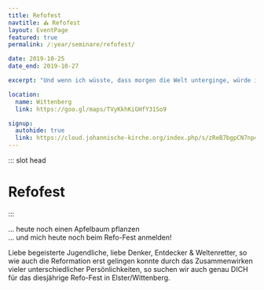 ```yaml
---
title: Refofest
navtitle: ⛪ Refofest
layout: EventPage
featured: true
permalink: /:year/seminare/refofest/

date: 2019-10-25
date_end: 2019-10-27

excerpt: "Und wenn ich wüsste, dass morgen die Welt unterginge, würde ich ..."

location:
  name: Wittenberg
  link: https://goo.gl/maps/TVyKkhKiGHfY31So9

signup:
  autohide: true
  link: https://cloud.johannische-kirche.org/index.php/s/zReB7bgpCN7np4C
---
```


::: slot head

# Refofest

:::

... heute noch einen Apfelbaum pflanzen <br>
... und mich heute noch beim Refo-Fest anmelden!

Liebe begeisterte Jugendliche, liebe Denker, Entdecker & Weltenretter,
so wie auch die Reformation erst gelingen konnte durch das Zusammenwirken vieler unterschiedlicher Persönlichkeiten, so suchen wir auch genau DICH für das diesjährige Refo-Fest in Elster/Wittenberg.
